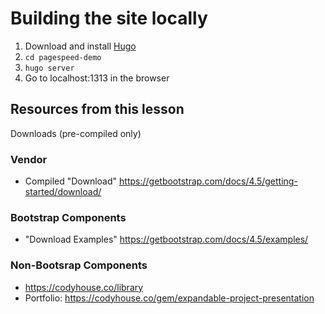 # Building the site locally
1. Download and install [Hugo](https://gohugo.io/getting-started/installing/)
2. `cd pagespeed-demo`
3. `hugo server`
4. Go to localhost:1313 in the browser

## Resources from this lesson
Downloads (pre-compiled only)

### Vendor
* Compiled "Download" https://getbootstrap.com/docs/4.5/getting-started/download/

### Bootstrap Components
* "Download Examples" https://getbootstrap.com/docs/4.5/examples/

### Non-Bootsrap Components
* https://codyhouse.co/library
* Portfolio: https://codyhouse.co/gem/expandable-project-presentation
